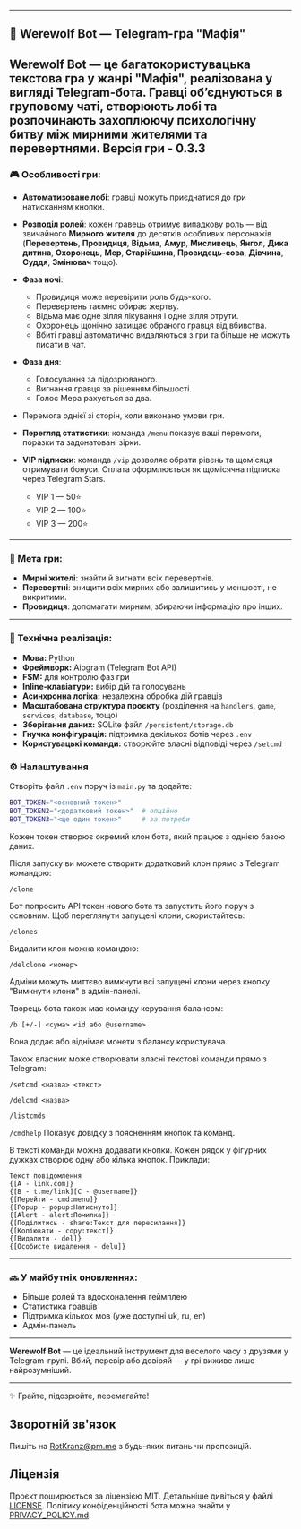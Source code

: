 

---

## 🐺 Werewolf Bot — Telegram-гра "Мафія"

**Werewolf Bot** — це багатокористувацька текстова гра у жанрі **"Мафія"**, реалізована у вигляді Telegram-бота. Гравці об’єднуються в груповому чаті, створюють лобі та розпочинають захоплюючу психологічну битву між **мирними жителями** та **перевертнями**.
 Версія гри - 0.3.3
---

### 🎮 Особливості гри:

* **Автоматизоване лобі**: гравці можуть приєднатися до гри натисканням кнопки.
* **Розподіл ролей**: кожен гравець отримує випадкову роль — від звичайного **Мирного жителя** до десятків особливих персонажів (**Перевертень**, **Провидиця**, **Відьма**, **Амур**, **Мисливець**, **Янгол**, **Дика дитина**, **Охоронець**, **Мер**, **Старійшина**, **Провидець-сова**, **Дівчина**, **Суддя**, **Змінювач** тощо).
* **Фаза ночі**:

  * Провидиця може перевірити роль будь-кого.
  * Перевертень таємно обирає жертву.
  * Відьма має одне зілля лікування і одне зілля отрути.
  * Охоронець щонічно захищає обраного гравця від вбивства.
  * Вбиті гравці автоматично видаляються з гри та більше не можуть писати в чат.
* **Фаза дня**:

  * Голосування за підозрюваного.
  * Вигнання гравця за рішенням більшості.
  * Голос Мера рахується за два.
* Перемога однієї зі сторін, коли виконано умови гри.
* **Перегляд статистики**: команда `/menu` показує ваші перемоги, поразки та задонатовані зірки.
* **VIP підписки**: команда `/vip` дозволяє обрати рівень та щомісяця отримувати бонуси. Оплата оформлюється як щомісячна підписка через Telegram Stars.
  * VIP 1 — 50⭐
  * VIP 2 — 100⭐
  * VIP 3 — 200⭐
---

### 🧠 Мета гри:

* **Мирні жителі**: знайти й вигнати всіх перевертнів.
* **Перевертні**: знищити всіх мирних або залишитись у меншості, не викритими.
* **Провидиця**: допомагати мирним, збираючи інформацію про інших.

---

### 🔧 Технічна реалізація:

* **Мова:** Python
* **Фреймворк:** Aiogram (Telegram Bot API)
* **FSM:** для контролю фаз гри
* **Inline-клавіатури:** вибір дій та голосувань
* **Асинхронна логіка:** незалежна обробка дій гравців
* **Масштабована структура проєкту** (розділення на `handlers`, `game`, `services`, `database`, тощо)
* **Зберігання даних:** SQLite файл `/persistent/storage.db`
* **Гнучка конфігурація:** підтримка декількох ботів через `.env`
* **Користувацькі команди:** створюйте власні відповіді через `/setcmd`

### ⚙️ Налаштування

Створіть файл `.env` поруч із `main.py` та додайте:

```bash
BOT_TOKEN="<основний токен>"
BOT_TOKEN2="<додатковий токен>"  # опційно
BOT_TOKEN3="<ще один токен>"     # за потреби
```

Кожен токен створює окремий клон бота, який працює з однією базою даних.

Після запуску ви можете створити додатковий клон прямо з Telegram командою:

```/clone```

Бот попросить API токен нового бота та запустить його поруч з основним.
Щоб переглянути запущені клони, скористайтесь:

```/clones```

Видалити клон можна командою:

```/delclone <номер>```

Адміни можуть миттєво вимкнути всі запущені клони через кнопку "Вимкнути клони" в адмін-панелі.

Творець бота також має команду керування балансом:

```/b [+/-] <сума> <id або @username>```

Вона додає або віднімає монети з балансу користувача.

Також власник може створювати власні текстові команди прямо з Telegram:

```/setcmd <назва> <текст>```

```/delcmd <назва>```

```/listcmds```

```/cmdhelp```
Показує довідку з поясненням кнопок та команд.

В тексті команди можна додавати кнопки. Кожен рядок у фігурних дужках
створює одну або кілька кнопок. Приклади:

```
Текст повідомлення
{[A - link.com]}
{[B - t.me/link][C - @username]}
{[Перейти - cmd:menu]}
{[Popup - popup:Натиснуто]}
{[Alert - alert:Помилка]}
{[Поділитись - share:Текст для пересилання]}
{[Копіювати - copy:текст]}
{[Видалити - del]}
{[Особисте видалення - delu]}
```

---

### 🔜 У майбутніх оновленнях:
* Більше ролей та вдосконалення геймплею
* Статистика гравців
* Підтримка кількох мов (уже доступні uk, ru, en)
* Адмін-панель

---

**Werewolf Bot** — це ідеальний інструмент для веселого часу з друзями у Telegram-групі. Вбий, перевір або довіряй — у грі виживе лише найрозумніший.

---


✨ Грайте, підозрюйте, перемагайте!


## Зворотній зв'язок
Пишіть на [RotKranz@pm.me](mailto:RotKranz@pm.me) з будь-яких питань чи пропозицій.


## Ліцензія

Проєкт поширюється за ліцензією MIT. Детальніше дивіться у файлі [LICENSE](LICENSE).
Політику конфіденційності бота можна знайти у [PRIVACY_POLICY.md](PRIVACY_POLICY.md).
